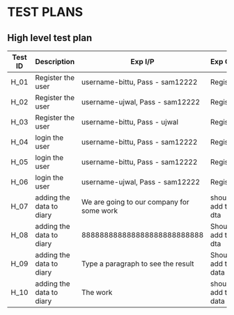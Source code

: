 #  TEST PLANS

##  High level test plan

|Test ID| Description | Exp I/P | Exp O/P | Act O/P | Type of test |
|---|---|---|---|---|---|
|H_01|Register the user|username-bittu, Pass - sam12222|Register|Passed|Registration|
|H_02|Register the user|username-ujwal, Pass - sam12222|Register|Passed|Registration|
|H_03|Register the user|username-bittu, Pass - ujwal|Register|Passed|Registration|
|H_04|login the user|username-bittu, Pass - sam12222|Register|Passed|login|
|H_05|login the user|username-bittu, Pass - sam12222|Register|Passed|login|
|H_06|login the user|username-ujwal, Pass - sam12222|Register|Passed|login|
|H_07|adding the data to diary|We are going to our company for some work|should add the dta|Passed|ADD RECORD|
|H_08|adding the data to diary|888888888888888888888888888|Should add the dta |Passed|ADD RECORD|
|H_09|adding the data to diary|Type a paragraph to see the result|Should add the data|Passed|ADD RECORD|
|H_10|adding the data to diary|The work|should add the data |Passed|ADD RECORD|

